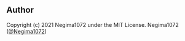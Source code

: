
## Author
Copyright (c) 2021 Negima1072 under the MIT License.
Negima1072 ([@Negima1072](https://twitter.com/Negima1072))
